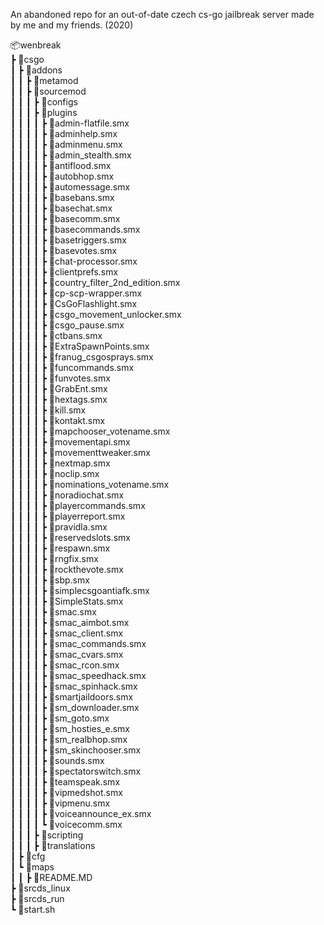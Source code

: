 An abandoned repo for an out-of-date czech cs-go jailbreak server made by me and my friends. (2020)

📦wenbreak\
 ┣ 📂csgo\
 ┃ ┣ 📂addons\
 ┃ ┃ ┣ 📂metamod\
 ┃ ┃ ┣ 📂sourcemod\
 ┃ ┃ ┃ ┣ 📂configs\
 ┃ ┃ ┃ ┣ 📂plugins\
 ┃ ┃ ┃ ┃ ┣ 📜admin-flatfile.smx\
 ┃ ┃ ┃ ┃ ┣ 📜adminhelp.smx\
 ┃ ┃ ┃ ┃ ┣ 📜adminmenu.smx\
 ┃ ┃ ┃ ┃ ┣ 📜admin_stealth.smx\
 ┃ ┃ ┃ ┃ ┣ 📜antiflood.smx\
 ┃ ┃ ┃ ┃ ┣ 📜autobhop.smx\
 ┃ ┃ ┃ ┃ ┣ 📜automessage.smx\
 ┃ ┃ ┃ ┃ ┣ 📜basebans.smx\
 ┃ ┃ ┃ ┃ ┣ 📜basechat.smx\
 ┃ ┃ ┃ ┃ ┣ 📜basecomm.smx\
 ┃ ┃ ┃ ┃ ┣ 📜basecommands.smx\
 ┃ ┃ ┃ ┃ ┣ 📜basetriggers.smx\
 ┃ ┃ ┃ ┃ ┣ 📜basevotes.smx\
 ┃ ┃ ┃ ┃ ┣ 📜chat-processor.smx\
 ┃ ┃ ┃ ┃ ┣ 📜clientprefs.smx\
 ┃ ┃ ┃ ┃ ┣ 📜country_filter_2nd_edition.smx\
 ┃ ┃ ┃ ┃ ┣ 📜cp-scp-wrapper.smx\
 ┃ ┃ ┃ ┃ ┣ 📜CsGoFlashlight.smx\
 ┃ ┃ ┃ ┃ ┣ 📜csgo_movement_unlocker.smx\
 ┃ ┃ ┃ ┃ ┣ 📜csgo_pause.smx\
 ┃ ┃ ┃ ┃ ┣ 📜ctbans.smx\
 ┃ ┃ ┃ ┃ ┣ 📜ExtraSpawnPoints.smx\
 ┃ ┃ ┃ ┃ ┣ 📜franug_csgosprays.smx\
 ┃ ┃ ┃ ┃ ┣ 📜funcommands.smx\
 ┃ ┃ ┃ ┃ ┣ 📜funvotes.smx\
 ┃ ┃ ┃ ┃ ┣ 📜GrabEnt.smx\
 ┃ ┃ ┃ ┃ ┣ 📜hextags.smx\
 ┃ ┃ ┃ ┃ ┣ 📜kill.smx\
 ┃ ┃ ┃ ┃ ┣ 📜kontakt.smx\
 ┃ ┃ ┃ ┃ ┣ 📜mapchooser_votename.smx\
 ┃ ┃ ┃ ┃ ┣ 📜movementapi.smx\
 ┃ ┃ ┃ ┃ ┣ 📜movementtweaker.smx\
 ┃ ┃ ┃ ┃ ┣ 📜nextmap.smx\
 ┃ ┃ ┃ ┃ ┣ 📜noclip.smx\
 ┃ ┃ ┃ ┃ ┣ 📜nominations_votename.smx\
 ┃ ┃ ┃ ┃ ┣ 📜noradiochat.smx\
 ┃ ┃ ┃ ┃ ┣ 📜playercommands.smx\
 ┃ ┃ ┃ ┃ ┣ 📜playerreport.smx\
 ┃ ┃ ┃ ┃ ┣ 📜pravidla.smx\
 ┃ ┃ ┃ ┃ ┣ 📜reservedslots.smx\
 ┃ ┃ ┃ ┃ ┣ 📜respawn.smx\
 ┃ ┃ ┃ ┃ ┣ 📜rngfix.smx\
 ┃ ┃ ┃ ┃ ┣ 📜rockthevote.smx\
 ┃ ┃ ┃ ┃ ┣ 📜sbp.smx\
 ┃ ┃ ┃ ┃ ┣ 📜simplecsgoantiafk.smx\
 ┃ ┃ ┃ ┃ ┣ 📜SimpleStats.smx\
 ┃ ┃ ┃ ┃ ┣ 📜smac.smx\
 ┃ ┃ ┃ ┃ ┣ 📜smac_aimbot.smx\
 ┃ ┃ ┃ ┃ ┣ 📜smac_client.smx\
 ┃ ┃ ┃ ┃ ┣ 📜smac_commands.smx\
 ┃ ┃ ┃ ┃ ┣ 📜smac_cvars.smx\
 ┃ ┃ ┃ ┃ ┣ 📜smac_rcon.smx\
 ┃ ┃ ┃ ┃ ┣ 📜smac_speedhack.smx\
 ┃ ┃ ┃ ┃ ┣ 📜smac_spinhack.smx\
 ┃ ┃ ┃ ┃ ┣ 📜smartjaildoors.smx\
 ┃ ┃ ┃ ┃ ┣ 📜sm_downloader.smx\
 ┃ ┃ ┃ ┃ ┣ 📜sm_goto.smx\
 ┃ ┃ ┃ ┃ ┣ 📜sm_hosties_e.smx\
 ┃ ┃ ┃ ┃ ┣ 📜sm_realbhop.smx\
 ┃ ┃ ┃ ┃ ┣ 📜sm_skinchooser.smx\
 ┃ ┃ ┃ ┃ ┣ 📜sounds.smx\
 ┃ ┃ ┃ ┃ ┣ 📜spectatorswitch.smx\
 ┃ ┃ ┃ ┃ ┣ 📜teamspeak.smx\
 ┃ ┃ ┃ ┃ ┣ 📜vipmedshot.smx\
 ┃ ┃ ┃ ┃ ┣ 📜vipmenu.smx\
 ┃ ┃ ┃ ┃ ┣ 📜voiceannounce_ex.smx\
 ┃ ┃ ┃ ┃ ┗ 📜voicecomm.smx\
 ┃ ┃ ┃ ┣ 📂scripting\
 ┃ ┃ ┃ ┣ 📂translations\
 ┃ ┣ 📂cfg\
 ┃ ┗ 📂maps\
 ┃ ┃ ┣ 📜README.MD\
 ┣ 📜srcds_linux\
 ┣ 📜srcds_run\
 ┗ 📜start.sh
